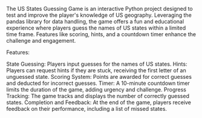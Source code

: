 The US States Guessing Game is an interactive Python project designed to test and improve the player's knowledge of US geography. Leveraging the pandas library for data handling, the game offers a fun and educational experience where players guess the names of US states within a limited time frame. Features like scoring, hints, and a countdown timer enhance the challenge and engagement.

Features:

State Guessing: Players input guesses for the names of US states.
Hints: Players can request hints if they are stuck, receiving the first letter of an unguessed state.
Scoring System: Points are awarded for correct guesses and deducted for incorrect guesses.
Timer: A 10-minute countdown timer limits the duration of the game, adding urgency and challenge.
Progress Tracking: The game tracks and displays the number of correctly guessed states.
Completion and Feedback: At the end of the game, players receive feedback on their performance, including a list of missed states.
